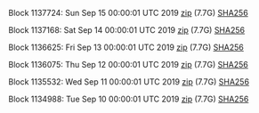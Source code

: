 Block 1137724: Sun Sep 15 00:00:01 UTC 2019 [zip](https://dash-bootstrap.ams3.digitaloceanspaces.com/mainnet/2019-09-15/bootstrap.dat.zip) (7.7G) [SHA256](https://dash-bootstrap.ams3.digitaloceanspaces.com/mainnet/2019-09-15/sha256.txt)

Block 1137168: Sat Sep 14 00:00:01 UTC 2019 [zip](https://dash-bootstrap.ams3.digitaloceanspaces.com/mainnet/2019-09-14/bootstrap.dat.zip) (7.7G) [SHA256](https://dash-bootstrap.ams3.digitaloceanspaces.com/mainnet/2019-09-14/sha256.txt)

Block 1136625: Fri Sep 13 00:00:01 UTC 2019 [zip](https://dash-bootstrap.ams3.digitaloceanspaces.com/mainnet/2019-09-13/bootstrap.dat.zip) (7.7G) [SHA256](https://dash-bootstrap.ams3.digitaloceanspaces.com/mainnet/2019-09-13/sha256.txt)

Block 1136075: Thu Sep 12 00:00:01 UTC 2019 [zip](https://dash-bootstrap.ams3.digitaloceanspaces.com/mainnet/2019-09-12/bootstrap.dat.zip) (7.7G) [SHA256](https://dash-bootstrap.ams3.digitaloceanspaces.com/mainnet/2019-09-12/sha256.txt)

Block 1135532: Wed Sep 11 00:00:01 UTC 2019 [zip](https://dash-bootstrap.ams3.digitaloceanspaces.com/mainnet/2019-09-11/bootstrap.dat.zip) (7.7G) [SHA256](https://dash-bootstrap.ams3.digitaloceanspaces.com/mainnet/2019-09-11/sha256.txt)

Block 1134988: Tue Sep 10 00:00:01 UTC 2019 [zip](https://dash-bootstrap.ams3.digitaloceanspaces.com/mainnet/2019-09-10/bootstrap.dat.zip) (7.7G) [SHA256](https://dash-bootstrap.ams3.digitaloceanspaces.com/mainnet/2019-09-10/sha256.txt)

